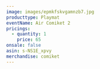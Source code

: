 ```yaml
---
image: images/epmkfskvgamnzb7.jpg
producttype: Playmat
eventName: Air Comiket 2
pricings:
  - quantity: 1
    price: 65
onsale: false
asin: s-NS1E_xpvy
merchandise: comiket
---
```

